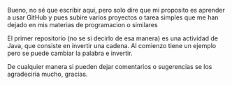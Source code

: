 <p>Bueno, no sé que escribir aquí, pero solo dire que mi proposito es aprender a usar GitHub  y pues subire varios proyectos o tarea simples que me han dejado en mis materias de programacion o similares</p>
<p>El primer repositorio (no se si decirlo de esa manera) es una actividad de Java, que consiste en invertir una cadena. Al comienzo tiene un ejemplo pero se puede cambiar la palabra e invertir.</p>
<p>De cualquier manera si pueden dejar comentarios o sugerencias se los agradeciria mucho, gracias.</p>
